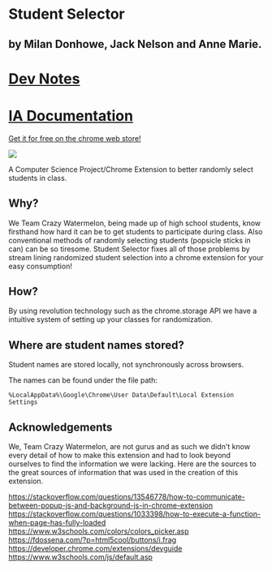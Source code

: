 # Student Selector 
## by Milan Donhowe, Jack Nelson and Anne Marie.

# [Dev Notes](dev.md)
# [IA Documentation](ia.md)
[Get it for free on the chrome web store!](https://chrome.google.com/webstore/detail/student-randomizer/lcipncfbfemopganndembnmjjnhbaomk)

![](https://raw.githubusercontent.com/MilanDonhowe/studentSelect/master/images/logo96.png)


A Computer Science Project/Chrome Extension to better randomly select students in class.


## Why?

We Team Crazy Watermelon, being made up of high school students, know firsthand how hard it can be to get students to participate during class.  Also conventional methods of randomly selecting students (popsicle sticks in can) can be so tiresome.  Student Selector fixes all of those problems by stream lining randomized student selection into a chrome extension for your easy consumption!

## How?

By using revolution technology such as the chrome.storage API we have a intuitive system of setting up your classes for randomization.

## Where are student names stored?
Student names are stored locally, not synchronously across browsers.

The names can be found under the file path: 

```%LocalAppData%\Google\Chrome\User Data\Default\Local Extension Settings```

## Acknowledgements

We, Team Crazy Watermelon, are not gurus and as such we didn't know every detail of how to make this extension and had to look beyond ourselves to find the information we were lacking.  Here are the sources to the great sources of information that was used in the creation of this extension.

https://stackoverflow.com/questions/13546778/how-to-communicate-between-popup-js-and-background-js-in-chrome-extension
https://stackoverflow.com/questions/1033398/how-to-execute-a-function-when-page-has-fully-loaded
https://www.w3schools.com/colors/colors_picker.asp
https://fdossena.com/?p=html5cool/buttons/i.frag
https://developer.chrome.com/extensions/devguide
https://www.w3schools.com/js/default.asp

